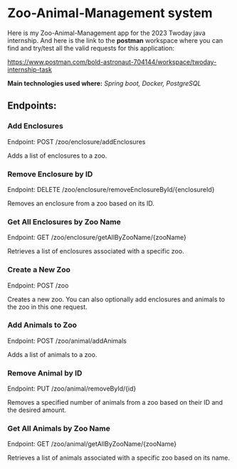 # Zoo-Animal-Management system

Here is my Zoo-Animal-Management app for the 2023 Twoday java internship.
And here is the link to the **postman** workspace where you can find and try/test all the valid requests for this application:

https://www.postman.com/bold-astronaut-704144/workspace/twoday-internship-task

**Main technologies used where:** _Spring boot, Docker, PostgreSQL_

## **Endpoints:**
### Add Enclosures
Endpoint: POST /zoo/enclosure/addEnclosures

Adds a list of enclosures to a zoo.

### Remove Enclosure by ID
Endpoint: DELETE /zoo/enclosure/removeEnclosureById/{enclosureId}

Removes an enclosure from a zoo based on its ID.

### Get All Enclosures by Zoo Name
Endpoint: GET /zoo/enclosure/getAllByZooName/{zooName}

Retrieves a list of enclosures associated with a specific zoo.

### Create a New Zoo
Endpoint: POST /zoo

Creates a new zoo. 
You can also optionally add enclosures and animals to the zoo in this one request.

### Add Animals to Zoo
Endpoint: POST /zoo/animal/addAnimals

Adds a list of animals to a zoo.

### Remove Animal by ID
Endpoint: PUT /zoo/animal/removeById/{id}

Removes a specified number of animals from a zoo based on their ID and the desired amount.

### Get All Animals by Zoo Name
Endpoint: GET /zoo/animal/getAllByZooName/{zooName}

Retrieves a list of animals associated with a specific zoo based on its name.

